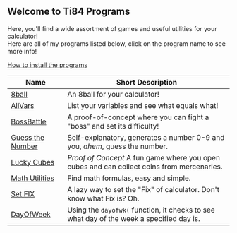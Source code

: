 ## Welcome to Ti84 Programs

Here, you'll find a wide assortment of games and useful utilities for your calculator!<br/>
Here are all of my programs listed below, click on the program name to see more info!

[How to install the programs](install)

Name | Short Description
------|------
[8ball](programs/8ball) | An 8ball for your calculator! 		
[AllVars](programs/allvars) | List your variables and see what equals what!
[BossBattle](programs/bossbattle) | A proof-of-concept where you can fight a "boss" and set its difficulty!		
[Guess the Number](programs/guessthenumber/) | Self-explanatory, generates a number 0-9 and you, *ahem*, guess the number.		
[Lucky Cubes](programs/luckycubes) | *Proof of Concept* A fun game where you open cubes and can collect coins from mercenaries.
[Math Utilities](programs/mathutilities) | Find math formulas, easy and simple.
[Set FIX](programs/setfix) | A lazy way to set the "Fix" of calculator. Don't know what Fix is? Oh.		
[DayOfWeek](programs/dayofweek) | Using the `dayofwk(` function, it checks to see what day of the week a specified day is.
